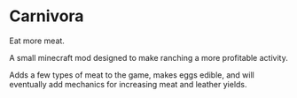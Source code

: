 # Carnivora
Eat more meat.

A small minecraft mod designed to make ranching a more profitable activity.

Adds a few types of meat to the game, makes eggs edible, and will eventually
add mechanics for increasing meat and leather yields.
